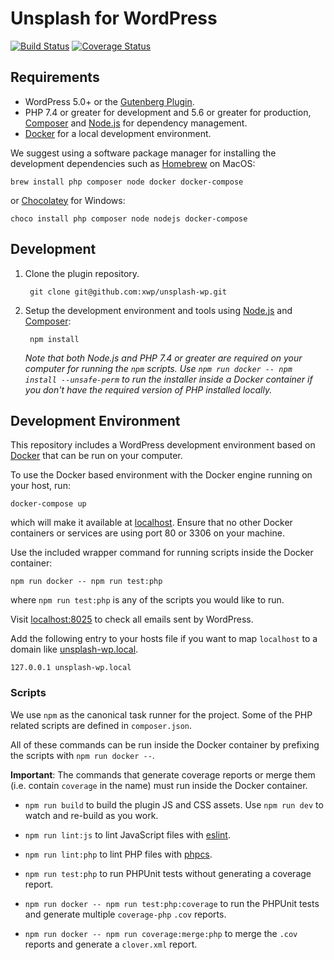 # Unsplash for WordPress

[![Build Status](https://travis-ci.com/xwp/unsplash-wp.svg?token=DzyA3Sey2BLS5sL6HDJq&branch=develop)](https://travis-ci.com/xwp/unsplash-wp)
[![Coverage Status](https://coveralls.io/repos/github/xwp/unsplash-wp/badge.svg?branch=develop&t=mLvdmf)](https://coveralls.io/github/xwp/unsplash-wp?branch=develop)

## Requirements

- WordPress 5.0+ or the [Gutenberg Plugin](https://wordpress.org/plugins/gutenberg/).
- PHP 7.4 or greater for development and 5.6 or greater for production, [Composer](https://getcomposer.org) and [Node.js](https://nodejs.org) for dependency management.
- [Docker](https://docs.docker.com/install/) for a local development environment.

We suggest using a software package manager for installing the development dependencies such as [Homebrew](https://brew.sh) on MacOS:

	brew install php composer node docker docker-compose

or [Chocolatey](https://chocolatey.org) for Windows:

	choco install php composer node nodejs docker-compose

## Development

1. Clone the plugin repository.

		git clone git@github.com:xwp/unsplash-wp.git

2. Setup the development environment and tools using [Node.js](https://nodejs.org) and [Composer](https://getcomposer.org):

		npm install

	_Note that both Node.js and PHP 7.4 or greater are required on your computer for running the `npm` scripts. Use `npm run docker -- npm install --unsafe-perm` to run the installer inside a Docker container if you don't have the required version of PHP installed locally._

## Development Environment

This repository includes a WordPress development environment based on [Docker](https://docs.docker.com/install/) that can be run on your computer.

To use the Docker based environment with the Docker engine running on your host, run:

	docker-compose up

which will make it available at [localhost](http://localhost). Ensure that no other Docker containers or services are using port 80 or 3306 on your machine. 

Use the included wrapper command for running scripts inside the Docker container:

	npm run docker -- npm run test:php

where `npm run test:php` is any of the scripts you would like to run.

Visit [localhost:8025](http://localhost:8025) to check all emails sent by WordPress.

Add the following entry to your hosts file if you want to map `localhost` to a domain like [unsplash-wp.local](http://unsplash-wp.local).

	127.0.0.1 unsplash-wp.local

### Scripts

We use `npm` as the canonical task runner for the project. Some of the PHP related scripts are defined in `composer.json`.

All of these commands can be run inside the Docker container by prefixing the scripts with `npm run docker --`.

**Important**: The commands that generate coverage reports or merge them (i.e. contain `coverage` in the name) must run inside the Docker container.

- `npm run build` to build the plugin JS and CSS assets. Use `npm run dev` to watch and re-build as you work.

- `npm run lint:js` to lint JavaScript files with [eslint](https://eslint.org/).

- `npm run lint:php` to lint PHP files with [phpcs](https://github.com/squizlabs/PHP_CodeSniffer).

- `npm run test:php` to run PHPUnit tests without generating a coverage report.

- `npm run docker -- npm run test:php:coverage` to run the PHPUnit tests and generate multiple `coverage-php` `.cov` reports.

- `npm run docker -- npm run coverage:merge:php` to merge the `.cov` reports and generate a `clover.xml` report.
